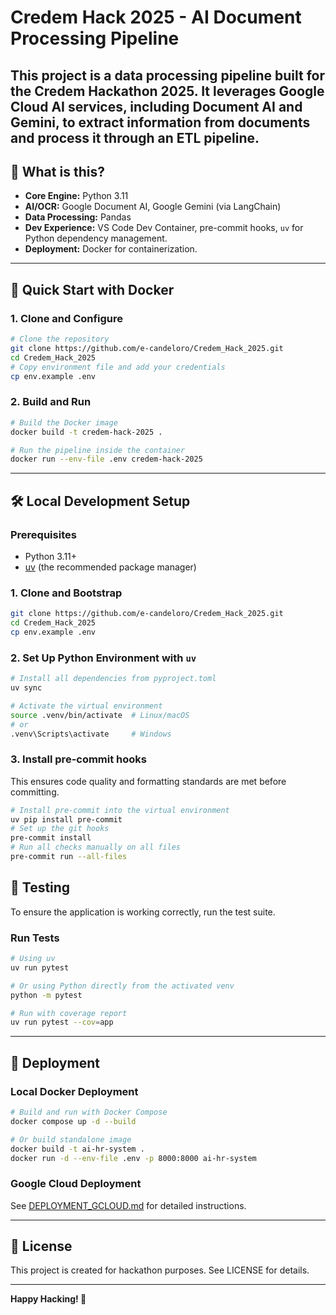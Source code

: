 # Credem Hack 2025 - AI Document Processing Pipeline

This project is a data processing pipeline built for the Credem Hackathon 2025. It leverages Google Cloud AI services, including Document AI and Gemini, to extract information from documents and process it through an ETL pipeline.
---
## 🚦 What is this?
- **Core Engine:** Python 3.11
- **AI/OCR:** Google Document AI, Google Gemini (via LangChain)
- **Data Processing:** Pandas
- **Dev Experience:** VS Code Dev Container, pre-commit hooks, `uv` for Python dependency management.
- **Deployment:** Docker for containerization.
---
## 🏁 Quick Start with Docker

### 1. **Clone and Configure**
```bash
# Clone the repository
git clone https://github.com/e-candeloro/Credem_Hack_2025.git
cd Credem_Hack_2025
# Copy environment file and add your credentials
cp env.example .env
```
### 2. **Build and Run**
```bash
# Build the Docker image
docker build -t credem-hack-2025 .

# Run the pipeline inside the container
docker run --env-file .env credem-hack-2025
```
---
## 🛠️ Local Development Setup

### Prerequisites
- Python 3.11+
- [uv](https://astral.sh/docs/uv/installation/) (the recommended package manager)

### 1. **Clone and Bootstrap**
```bash
git clone https://github.com/e-candeloro/Credem_Hack_2025.git
cd Credem_Hack_2025
cp env.example .env
```

### 2. **Set Up Python Environment with `uv`**
```bash
# Install all dependencies from pyproject.toml
uv sync

# Activate the virtual environment
source .venv/bin/activate  # Linux/macOS
# or
.venv\Scripts\activate     # Windows
```

### 3. **Install pre-commit hooks**
This ensures code quality and formatting standards are met before committing.
```bash
# Install pre-commit into the virtual environment
uv pip install pre-commit
# Set up the git hooks
pre-commit install
# Run all checks manually on all files
pre-commit run --all-files
```

## 🧪 Testing
To ensure the application is working correctly, run the test suite.
### Run Tests
```bash
# Using uv
uv run pytest

# Or using Python directly from the activated venv
python -m pytest

# Run with coverage report
uv run pytest --cov=app
```
---

## 🚀 Deployment

### Local Docker Deployment
```bash
# Build and run with Docker Compose
docker compose up -d --build

# Or build standalone image
docker build -t ai-hr-system .
docker run -d --env-file .env -p 8000:8000 ai-hr-system
```

### Google Cloud Deployment
See [DEPLOYMENT_GCLOUD.md](documents/DEPLOYMENT_GCLOUD.md) for detailed instructions.

---

## 📄 License
This project is created for hackathon purposes. See LICENSE for details.

---

**Happy Hacking! 🚀**
